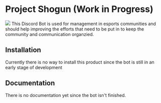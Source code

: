 # Project Shogun (Work in Progress)
![](https://www-user.tu-chemnitz.de/~lukkr/assets/background.jpg)
This Discord Bot is used for management in esports communities and should help improving the efforts that need to be put in to keep the community and communication organzied.

## Installation
Currently there is no way to install this product since the bot is still in an early stage of development

## Documentation
There is no documentation yet since the bot isn't finished.

